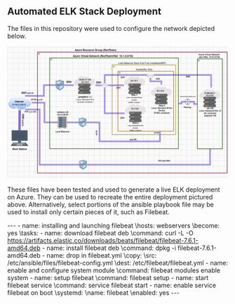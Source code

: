 ## Automated ELK Stack Deployment
The files in this repository were used to configure the network depicted below.

![diagram](Diagrams/Cloud_Diagram.png.png?raw=true)


These files have been tested and used to generate a live ELK deployment on Azure. They can be used to recreate the entire deployment pictured above. Alternatively, select portions of the ansible playbook file may be used to install only certain pieces of it, such as Filebeat.

\---
\- name: installing and launching filebeat
  \hosts: webservers
  \become: yes
  \tasks:
\- name: download filebeat deb
  \command: curl -L -O https://artifacts.elastic.co/downloads/beats/filebeat/filebeat-7.6.1-amd64.deb 
\- name: install filebeat deb
  \command: dpkg -i filebeat-7.6.1-amd64.deb
\- name: drop in filebeat.yml 
  \copy:
    \src: /etc/ansible/files/filebeat-config.yml
    \dest: /etc/filebeat/filebeat.yml
\- name: enable and configure system module
  \command: filebeat modules enable system
\- name: setup filebeat
  \command: filebeat setup
\- name: start filebeat service
  \command: service filebeat start
\- name: enable service filebeat on boot
  \systemd:
    \name: filebeat
    \enabled: yes
\---
